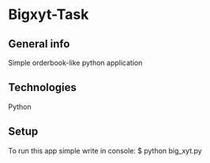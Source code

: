 # Bigxyt-Task
## General info
Simple orderbook-like python application
## Technologies
Python
## Setup
To run this app simple write in console:
$ python big_xyt.py

